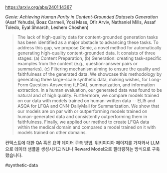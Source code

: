 https://arxiv.org/abs/2401.14367

*Genie: Achieving Human Parity in Content-Grounded Datasets Generation* (Asaf Yehudai, Boaz Carmeli, Yosi Mass, Ofir Arviv, Nathaniel Mills, Assaf Toledo, Eyal Shnarch, Leshem Choshen)

> The lack of high-quality data for content-grounded generation tasks has been identified as a major obstacle to advancing these tasks. To address this gap, we propose Genie, a novel method for automatically generating high-quality content-grounded data. It consists of three stages: (a) Content Preparation, (b) Generation: creating task-specific examples from the content (e.g., question-answer pairs or summaries). (c) Filtering mechanism aiming to ensure the quality and faithfulness of the generated data. We showcase this methodology by generating three large-scale synthetic data, making wishes, for Long-Form Question-Answering (LFQA), summarization, and information extraction. In a human evaluation, our generated data was found to be natural and of high quality. Furthermore, we compare models trained on our data with models trained on human-written data -- ELI5 and ASQA for LFQA and CNN-DailyMail for Summarization. We show that our models are on par with or outperforming models trained on human-generated data and consistently outperforming them in faithfulness. Finally, we applied our method to create LFQA data within the medical domain and compared a model trained on it with models trained on other domains.

컨텍스트에 대한 QA 혹은 요약 데이터 구축 방법. 위키피디아 페이지를 가져와서 LLM으로 데이터 샘플을 생성시키고 NLI나 Reward Model으로 필터링하는 방식으로 구축했습니다.

#synthetic-data 